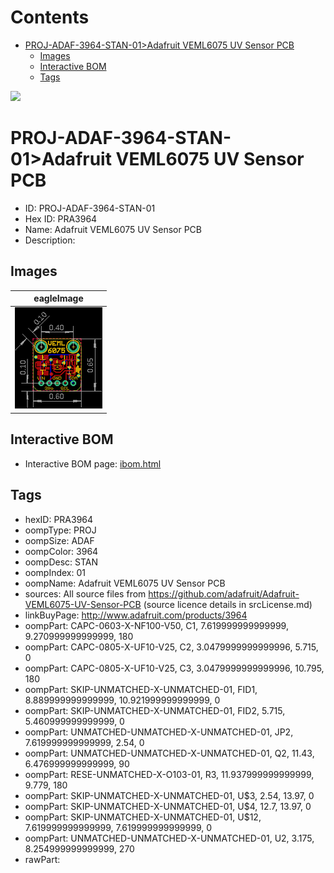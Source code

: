 



Contents
========

* [PROJ-ADAF-3964-STAN-01>Adafruit VEML6075 UV Sensor PCB](#proj-adaf-3964-stan-01adafruit-veml6075-uv-sensor-pcb)
	* [Images](#images)
	* [Interactive BOM](#interactive-bom)
	* [Tags](#tags)
  
![][im]
# PROJ-ADAF-3964-STAN-01>Adafruit VEML6075 UV Sensor PCB

- ID: PROJ-ADAF-3964-STAN-01
- Hex ID: PRA3964
- Name: Adafruit VEML6075 UV Sensor PCB
- Description: 

## Images
  
  

|eagleImage|
| :---: |
|[![eagleImage](eagleImage_140.png)](eagleImage_600.png)|

## Interactive BOM

- Interactive BOM page: [ibom.html](kicad/bom/ibom.html)

## Tags

- hexID: PRA3964
- oompType: PROJ
- oompSize: ADAF
- oompColor: 3964
- oompDesc: STAN
- oompIndex: 01
- oompName: Adafruit VEML6075 UV Sensor PCB
- sources: All source files from https://github.com/adafruit/Adafruit-VEML6075-UV-Sensor-PCB (source licence details in srcLicense.md)
- linkBuyPage: http://www.adafruit.com/products/3964
- oompPart: CAPC-0603-X-NF100-V50, C1, 7.619999999999999, 9.270999999999999, 180
- oompPart: CAPC-0805-X-UF10-V25, C2, 3.0479999999999996, 5.715, 0
- oompPart: CAPC-0805-X-UF10-V25, C3, 3.0479999999999996, 10.795, 180
- oompPart: SKIP-UNMATCHED-X-UNMATCHED-01, FID1, 8.889999999999999, 10.921999999999999, 0
- oompPart: SKIP-UNMATCHED-X-UNMATCHED-01, FID2, 5.715, 5.460999999999999, 0
- oompPart: UNMATCHED-UNMATCHED-X-UNMATCHED-01, JP2, 7.619999999999999, 2.54, 0
- oompPart: UNMATCHED-UNMATCHED-X-UNMATCHED-01, Q2, 11.43, 6.476999999999999, 90
- oompPart: RESE-UNMATCHED-X-O103-01, R3, 11.937999999999999, 9.779, 180
- oompPart: SKIP-UNMATCHED-X-UNMATCHED-01, U$3, 2.54, 13.97, 0
- oompPart: SKIP-UNMATCHED-X-UNMATCHED-01, U$4, 12.7, 13.97, 0
- oompPart: SKIP-UNMATCHED-X-UNMATCHED-01, U$12, 7.619999999999999, 7.619999999999999, 0
- oompPart: UNMATCHED-UNMATCHED-X-UNMATCHED-01, U2, 3.175, 8.254999999999999, 270
- rawPart: 



[im]: eagleImage_450.png
